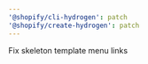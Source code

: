 ```yaml
---
'@shopify/cli-hydrogen': patch
'@shopify/create-hydrogen': patch
---
```


Fix skeleton template menu links
